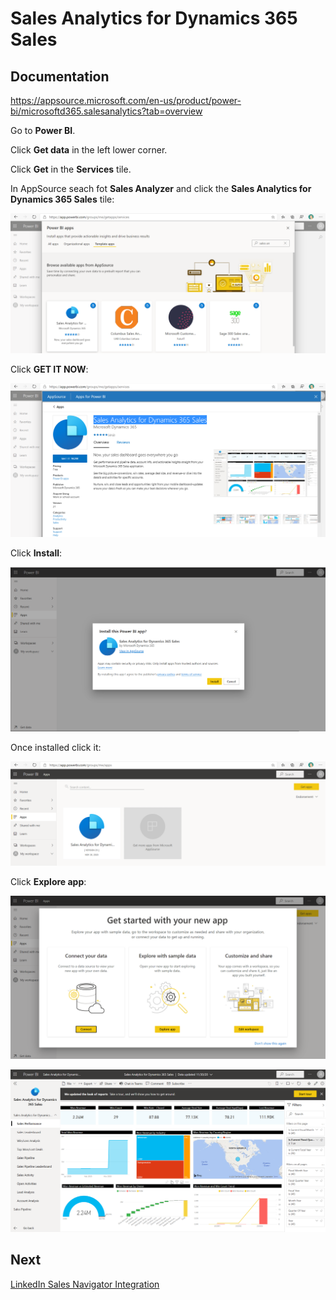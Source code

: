 # Sales Analytics for Dynamics 365 Sales


## Documentation

https://appsource.microsoft.com/en-us/product/power-bi/microsoftd365.salesanalytics?tab=overview

Go to **Power BI**.

Click **Get data** in the left lower corner.

Click  **Get** in the **Services** tile.

In AppSource seach fot **Sales Analyzer** and click the **Sales Analytics for Dynamics 365 Sales** tile:

![sales-analyzer-app-source](images/sales-analyzer-app-source.png)

Click **GET IT NOW**:

![sales-analyzer-app-source-get-it-now](images/sales-analyzer-app-source-get-it-now.png)

Click **Install**:

![sales-analyzer-app-source-install](images/sales-analyzer-app-source-install.png)

Once installed click it:

![sales-analyzer-open](images/sales-analyzer-open.png)

Click **Explore app**:

![sales-analyzer-getting-started](images/sales-analyzer-getting-started.png)

![sales-analyzer-explore](images/sales-analyzer-explore.png)


## Next

[LinkedIn Sales Navigator Integration](LinkedIn-Sales-Navigator-Integration.md)